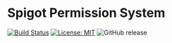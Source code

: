 # Spigot Permission System

[![Build Status](https://travis-ci.com/SuperLandNetwork/Spigot-PermissionSystem-Plugin?branch=master)](https://travis-ci.com/SuperLandNetwork/Spigot-PermissionSystem-Plugin)
[![License: MIT](https://img.shields.io/badge/License-MIT-green.svg)](https://opensource.org/licenses/MIT)
![GitHub release](https://img.shields.io/github/release/SuperLandNetwork/Spigot-PermissionSystem-Plugin.svg)

